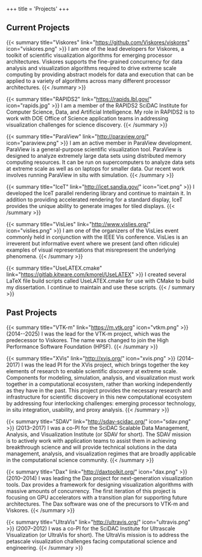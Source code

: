 +++
title = 'Projects'
+++

## Current Projects

{{< summary title="Viskores" link="https://github.com/Viskores/viskores" icon="viskores.png" >}}
I am one of the lead developers for Viskores, a toolkit of scientific
visualization algorithms for emerging processor architectures. Viskores supports
the fine-grained concurrency for data analysis and visualization algorithms
required to drive extreme scale computing by providing abstract models for data
and execution that can be applied to a variety of algorithms across many
different processor architectures.
{{< /summary >}}

{{< summary title="RAPIDS2" link="https://rapids.lbl.gov/" icon="rapids.jpg" >}}
I am a member of the RAPIDS2 SciDAC Institute for Computer Science, Data, and
Artificial Intelligence. My role in RAPIDS2 is to work with DOE Office of
Science application teams in addressing visualization challenges for science
discovery.
{{< /summary >}}

{{< summary title="ParaView" link="http://paraview.org/" icon="paraview.png" >}}
I am an active member in ParaView development. ParaView is a general-purpose
scientific visualization tool. ParaView is designed to analyze extremely large
data sets using distributed memory computing resources. It can be run on
supercomputers to analyze data sets at extreme scale as well as on laptops for
smaller data. Our recent work involves running ParaView in situ with simulation.
{{< /summary >}}

{{< summary title="IceT" link="http://icet.sandia.gov/" icon="icet.png" >}}
I developed the IceT parallel rendering library and continue to maintain it. In
addition to providing accelerated rendering for a standard display, IceT
provides the unique ability to generate images for tiled displays.
{{< /summary >}}

{{< summary title="VisLies" link="http://www.vislies.org/" icon="vislies.png" >}}
I am one of the organizers of the VisLies event commonly held in conjunction
with the IEEE Vis conference. VisLies is an irreverent but informative event
where we present (and often ridicule) examples of visual representations that
misrepresent the underlying phenomena.
{{< /summary >}}

{{< summary title="UseLATEX.cmake" link="https://gitlab.kitware.com/kmorel/UseLATEX" >}}
I created several LaTeX file build scripts called UseLATEX.cmake for use with
CMake to build my dissertation. I continue to maintain and use these scripts.
{{< / summary >}}

## Past Projects

{{< summary title="VTK-m" link="https://m.vtk.org" icon="vtkm.png" >}}
(2014--2025) I was the lead for the VTK-m project, which was the predecessor to
Viskores. The name was changed to join the High Performance Software Foundation
(HPSF).
{{< /summary >}}

{{< summary title="XVis" link="http://xvis.org/" icon="xvis.png" >}}
(2014–2017) I was the lead PI for the XVis project, which brings together the
key elements of research to enable scientific discovery at extreme scale.
Components for modeling, simulation, analysis, and visualization must work
together in a computational ecosystem, rather than working independently as they
have in the past. This project provides the necessary research and
infrastructure for scientific discovery in this new computational ecosystem by
addressing four interlocking challenges: emerging processor technology, in situ
integration, usability, and proxy analysis.
{{< /summary >}}

{{< summary title="SDAV" link="http://sdav-scidac.org/" icon="sdav.png" >}}
(2013–2017) I was a co-PI for the SciDAC Scalable Data Management, Analysis, and
Visualization Institute (or SDAV for short). The SDAV mission is to actively
work with application teams to assist them in achieving breakthrough science and
will provide technical solutions in the data management, analysis, and
visualization regimes that are broadly applicable in the computational science
community.
{{< /summary >}}

{{< summary title="Dax" link="http://daxtoolkit.org/" icon="dax.png" >}}
(2010–2014) I was leading the Dax project for next-generation
visualization tools. Dax provides a framework for designing visualization
algorithms with massive amounts of concurrency. The first iteration of this
project is focusing on GPU accelerators with a transition plan for supporting
future architectures. The Dax software was one of the precursors to VTK-m and
Viskores.
{{< /summary >}}

{{< summary title="UltraVis" link="http://ultravis.org/" icon="ultravis.png" >}}
(2007–2012) I was a co-PI for the SciDAC Institute for Ultrascale Visualization
(or UltraVis for short). The UltraVis mission is to address the petascale
visualization challenges facing computational science and engineering.
{{< /summary >}}
